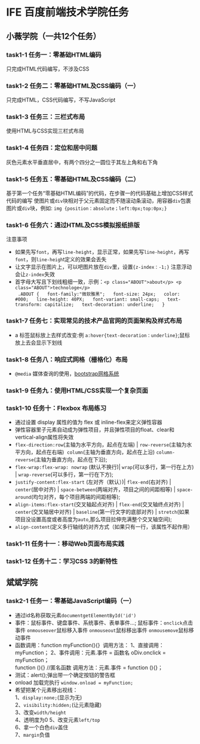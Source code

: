 # IFE 百度前端技术学院任务
## 小薇学院（一共12个任务）
### task1-1  任务一：零基础HTML编码
只完成HTML代码编写，不涉及CSS
### task1-2  任务二：零基础HTML及CSS编码（一）
只完成HTML，CSS代码编写，不写JavaScript
### task1-3  任务三：三栏式布局
使用HTML与CSS实现三栏式布局
### task1-4  任务四：定位和居中问题
灰色元素水平垂直居中，有两个四分之一圆位于其左上角和右下角
### task1-5  任务五：零基础HTML及CSS编码（二）
基于第一个任务“零基础HTML编码”的代码，在步骤一的代码基础上增加CSS样式代码的编写
使图片或`div`块相对于父元素固定而不随滚动条滚动，用容器`div`包裹图片或`div`块，例如:
`img {position：absolute；left:0px;top:0px;}`
### task1-6  任务六：通过HTML及CSS模拟报纸排版
注意事项
* 如果先写`font`，再写`line-height`，显示正常，如果先写`line-height`，再写`font`，则`line-heigh`t定义的效果会丢失
* 让文字显示在图片上，可以吧图片放在`div`里，设置`{z-index：-1;}` 注意浮动会让`z-index`失效
* 首字母大写且下划线粗细一致，示例：`<p class="ABOUT">about</p> <p class="ABOUT">technologe</p>`  
` .ABOUT {  
font-family:"微软雅黑";  
font-size: 24px;  
color: #000;  
line-height: 40PX;  
font-variant: small-caps;  
text-transform: capitalize;  
text-decoration: underline;  
}`
### task1-7  任务七：实现常见的技术产品官网的页面架构及样式布局
* a 标签鼠标放上去样式改变:例 `a:hover{text-decoration：underline}`;鼠标放上去会显示下划线
### task1-8  任务八：响应式网格（栅格化）布局
* `@media` 媒体查询的使用，[bootstrap网格系统](http://www.w3cschool.cn/bootstrap/bootstrap-v2-grid-system.html)
### task1-9  任务九：使用HTML/CSS实现一个复杂页面
### task1-10 任务十：Flexbox 布局练习
* 通过设置 display 属性的值为 flex 或 inline-flex来定义弹性容器
* 弹性容器里子元素自动成为弹性项目，并且弹性项目的float、clear和vertical-align属性将失效
* `flex-direction:row`(主轴为水平方向，起点在左端) | `row-reverse`(主轴为水平方向，起点在右端)  `column`(主轴为垂直方向，起点在上沿) `column-reverse`(主轴为垂直方向，起点在下沿);
* `flex-wrap:flex-wrap: nowrap` (默认不换行)| `wrap`(可以多行，第一行在上方) | `wrap-reverse`(可以多行，第一行在下方);
* `justify-content:flex-start` (左对齐（默认）)| `flex-end`(右对齐) | `center`(居中对齐) | `space-between`(两端对齐，项目之间的间距相等) | `space-around`(均匀对齐，每个项目两端的间距相等);
* `align-items:flex-start`(交叉轴起点对齐) | `flex-end`(交叉轴终点对齐) | `center`(交叉轴居中对齐) | `baseline`(第一行文字的底部对齐) | `stretch`(如果项目没设置高度或者高度为`auto`,那么项目拉伸充满整个交叉轴空间);
* `align-content`(定义多行轴线的对齐方式（如果只有一行，该属性不起作用）
### task1-11 任务十一：移动Web页面布局实践
### task1-12 任务十二：学习CSS 3的新特性

## 斌斌学院
### task2-1  任务一：零基础JavaScript编码（一）
* 通过id名称获取元素`documentgetElementById('id')`
* 事件：鼠标事件、键盘事件、系统事件、表单事件...;
鼠标事件：`onclick`点击事件 `onmouseover`鼠标移入事件 `onmouseout`鼠标移出事件 `onmousemove`鼠标移动事件  
* 函数调用：function myFunction(){}  调用方法：
1、直接调用：myFunction； 2、事件调用：元素.事件 = 函数名 oDiv.onclick = myFunction；  
function (){} //匿名函数 调用方法：元素.事件 = function (){}；
* 测试：alert();弹出带一个确定按钮的警告框  
* onload 加载完执行 `window.onload = myFunction;`
* 希望把某个元素移出视线：    
1、`display:none;`(显示为无)   
2、`visibility:hidden;`(让元素隐藏)  
3、改变`width/height`  
4、透明度为0 
5、改变元素`left/top`  
6、拿一个白色`div`盖住  
7、`margin`负值
